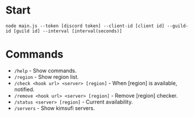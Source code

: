 # Start
```node main.js --token [discord token] --client-id [client id] --guild-id [guild id] --interval [interval(seconds)]```
# Commands
- ```/help``` - Show commands.
- ```/region``` - Show region list.
- ```/check <hook url> <server> [region]``` - When <server> [region] is available, notified.
- ```/remove <hook url> <server> [region]``` - Remove <server> [region] checker.
- ```/status <server> [region]``` - Current availability.
- ```/servers``` - Show kimsufi servers.